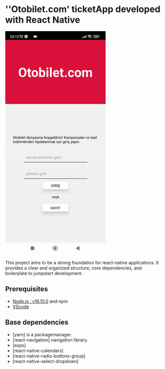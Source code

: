 # ''Otobilet.com' ticketApp developed with React Native

![Alt Text](<https://github.com/yasin-altunisik/otobilet/blob/master/ezgif.com-video-to-gif%20(3).gif>)

This project aims to be a strong foundation for react-native applications. It provides a clear and organized structure, core dependencies, and boilerplate to jumpstart development.

## Prerequisites

- [Node.js : v16.10.0](https://nodejs.org) and npm
- [VScode](https://code.visualstudio.com/)

## Base dependencies

- [yarn] is a packagemanager.
- [react-navigation] navigation library.
- [expo]
- [react-native-calendars]
- [react-native-radio-buttons-group]
- [react-native-select-dropdown]
